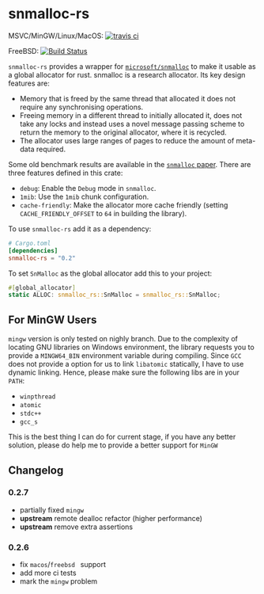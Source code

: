 # snmalloc-rs
MSVC/MinGW/Linux/MacOS: [![travis ci](https://www.travis-ci.org/SchrodingerZhu/snmalloc-rs.svg?branch=master)](https://travis-ci.com/SchrodingerZhu/snmalloc-rs)

FreeBSD: [![Build Status](https://api.cirrus-ci.com/github/SchrodingerZhu/snmalloc-rs.svg)](https://cirrus-ci.com/github/SchrodingerZhu/snmalloc-rs)

`snmalloc-rs` provides a wrapper for [`microsoft/snmalloc`](https://github.com/microsoft/snmalloc) to make it usable as a global allocator for rust.
snmalloc is a research allocator. Its key design features are:

- Memory that is freed by the same thread that allocated it does not require any synchronising operations.
- Freeing memory in a different thread to initially allocated it, does not take any locks and instead uses a novel message passing scheme to return the memory to the original allocator, where it is recycled.
- The allocator uses large ranges of pages to reduce the amount of meta-data required.

Some old benchmark results are available in the [`snmalloc` paper](https://github.com/microsoft/snmalloc/blob/master/snmalloc.pdf).
There are three features defined in this crate:
- `debug`: Enable the `Debug` mode in `snmalloc`.
- `1mib`: Use the `1mib` chunk configuration.
- `cache-friendly`: Make the allocator more cache friendly (setting `CACHE_FRIENDLY_OFFSET` to `64` in building the library).

To use `snmalloc-rs` add it as a dependency:
```toml
# Cargo.toml
[dependencies]
snmalloc-rs = "0.2"
```

To set `SnMalloc` as the global allocator add this to your project:
```rust
#[global_allocator]
static ALLOC: snmalloc_rs::SnMalloc = snmalloc_rs::SnMalloc;
```
## For MinGW Users
`mingw` version is only tested on nighly branch. Due to the complexity of locating GNU libraries on Windows environment,
the library requests you to provide a `MINGW64_BIN` environment variable during compiling. Since `GCC` does not provide a option for us 
to link `libatomic` statically, I have to use dynamic linking. Hence, please make sure the following libs are in your `PATH`:
- `winpthread`
- `atomic`
- `stdc++`
- `gcc_s` 

This is the best thing I can do for current stage, if you have any better solution, please do help me to provide a better support for
`MinGW`
## Changelog
### 0.2.7
- partially fixed `mingw`
- **upstream** remote dealloc refactor (higher performance)
- **upstream** remove extra assertions
### 0.2.6
- fix `macos`/`freebsd ` support
- add more ci tests
- mark the `mingw` problem
